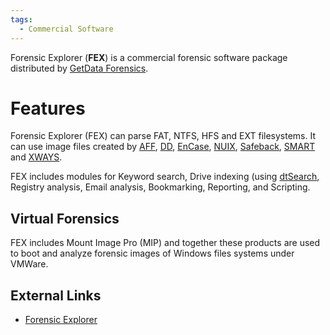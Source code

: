 ```yaml
---
tags:
  - Commercial Software
---
```

Forensic Explorer (**FEX**) is a commercial forensic software package
distributed by [GetData Forensics](getdata_forensics.md).

# Features

Forensic Explorer (FEX) can parse FAT, NTFS, HFS and EXT filesystems. It can
use image files created by [AFF](aff.md), [DD](dd.md), [EnCase](encase.md),
[NUIX](nuix.md), [Safeback](safeback.md), [SMART](smart.md) and
[XWAYS](x-ways_ag.md).

FEX includes modules for Keyword search, Drive indexing (using
[dtSearch](dtsearch.md), Registry analysis, Email analysis, Bookmarking,
Reporting, and Scripting.

## Virtual Forensics

FEX includes Mount Image Pro (MIP) and together these products are used
to boot and analyze forensic images of Windows files systems under
VMWare.

## External Links

* [Forensic Explorer](http://www.forensicexplorer.com)
